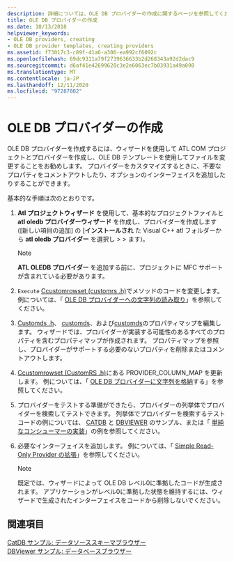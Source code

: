 ```yaml
---
description: 詳細については、OLE DB プロバイダーの作成に関するページを参照してください。
title: OLE DB プロバイダーの作成
ms.date: 10/13/2018
helpviewer_keywords:
- OLE DB providers, creating
- OLE DB provider templates, creating providers
ms.assetid: f73017c3-c89f-41a6-a306-ea992cf6092c
ms.openlocfilehash: 69dc9311a79f2739636633b2d268343a92d2dac9
ms.sourcegitcommit: d6af41e42699628c3e2e6063ec7b03931a49a098
ms.translationtype: MT
ms.contentlocale: ja-JP
ms.lasthandoff: 12/11/2020
ms.locfileid: "97287802"
---
```

# <a name="creating-an-ole-db-provider"></a>OLE DB プロバイダーの作成

OLE DB プロバイダーを作成するには、ウィザードを使用して ATL COM プロジェクトとプロバイダーを作成し、OLE DB テンプレートを使用してファイルを変更することをお勧めします。 プロバイダーをカスタマイズするときに、不要なプロパティをコメントアウトしたり、オプションのインターフェイスを追加したりすることができます。

基本的な手順は次のとおりです。

1. **Atl プロジェクトウィザード** を使用して、基本的なプロジェクトファイルと **atl oledb プロバイダーウィザード** を作成し、プロバイダーを作成します ([新しい項目の追加] の [**インストールされ** た Visual C++ atl フォルダーから **atl oledb プロバイダー** を選択し  >    >  ます)。 

   > [!NOTE]
   > **ATL OLEDB プロバイダー** を追加する前に、プロジェクトに MFC サポートが含まれている必要があります。

1. `Execute` [Ccustomrowset (customrs .h)](cmyproviderrowset-myproviderrs-h.md)でメソッドのコードを変更します。 例については、「 [OLE DB プロバイダーへの文字列の読み取り](../../data/oledb/reading-strings-into-the-ole-db-provider.md)」を参照してください。

1. [Customds .h](cmyprovidersource-myproviderds-h.md)、 [customds](cmyprovidersession-myprovidersess-h.md)、および[customds](cmyproviderrowset-myproviderrs-h.md)のプロパティマップを編集します。 ウィザードでは、プロバイダーが実装する可能性のあるすべてのプロパティを含むプロパティマップが作成されます。 プロパティマップを参照し、プロバイダーがサポートする必要のないプロパティを削除またはコメントアウトします。

1. [Ccustomrowset (CustomRS .h)](cmyproviderrowset-myproviderrs-h.md)にある PROVIDER_COLUMN_MAP を更新します。 例については、「 [OLE DB プロバイダーに文字列を格納](../../data/oledb/storing-strings-in-the-ole-db-provider.md)する」を参照してください。

1. プロバイダーをテストする準備ができたら、プロバイダーの列挙体でプロバイダーを検索してテストできます。 列挙体でプロバイダーを検索するテストコードの例については、 [CATDB](https://github.com/Microsoft/VCSamples/tree/master/VC2008Samples/ATL/OLEDB/Consumer/catdb) と [DBVIEWER](https://github.com/Microsoft/VCSamples/tree/master/VC2008Samples/ATL/OLEDB/Consumer/dbviewer) のサンプル、または「 [単純なコンシューマーの実装](../../data/oledb/implementing-a-simple-consumer.md)」の例を参照してください。

1. 必要なインターフェイスを追加します。 例については、「 [Simple Read-Only Provider の拡張](../../data/oledb/enhancing-the-simple-read-only-provider.md)」を参照してください。

   > [!NOTE]
   > 既定では、ウィザードによって OLE DB レベル0に準拠したコードが生成されます。 アプリケーションがレベル0に準拠した状態を維持するには、ウィザードで生成されたインターフェイスをコードから削除しないでください。

## <a name="see-also"></a>関連項目

[CatDB サンプル: データソーススキーマブラウザー](https://github.com/Microsoft/VCSamples/tree/master/VC2008Samples/ATL/OLEDB/Consumer/catdb)<br/>
[DBViewer サンプル: データベースブラウザー](https://github.com/Microsoft/VCSamples/tree/master/VC2008Samples/ATL/OLEDB/Consumer/dbviewer)
